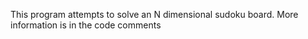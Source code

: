 This program attempts to solve an N dimensional sudoku board. More information is in the code comments
